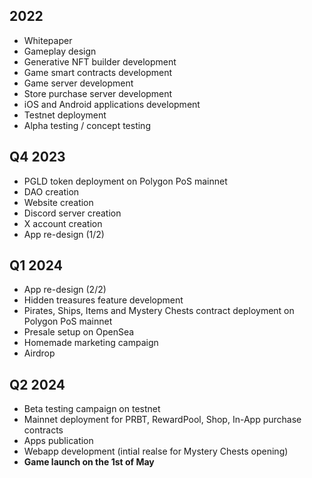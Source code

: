 
## 2022
- Whitepaper
- Gameplay design
- Generative NFT builder development
- Game smart contracts development
- Game server development
- Store purchase server development
- iOS and Android applications development
- Testnet deployment
- Alpha testing / concept testing

## Q4 2023
- PGLD token deployment on Polygon PoS mainnet 
- DAO creation
- Website creation
- Discord server creation
- X account creation
- App re-design (1/2)

## Q1 2024
- App re-design (2/2)
- Hidden treasures feature development
- Pirates, Ships, Items and Mystery Chests contract deployment on Polygon PoS mainnet
- Presale setup on OpenSea
- Homemade marketing campaign
- Airdrop

## Q2 2024
- Beta testing campaign on testnet
- Mainnet deployment for PRBT, RewardPool, Shop, In-App purchase contracts
- Apps publication
- Webapp development (intial realse for Mystery Chests opening)
- **Game launch on the 1st of May**
